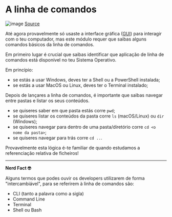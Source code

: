 # A linha de comandos

![image](https://user-images.githubusercontent.com/39055313/150638088-d8a274b6-bfd7-42d9-af66-30f687a64131.png)
[Source](https://www.google.com/url?sa=i&url=https%3A%2F%2Fwww.parallels.com%2Fblogs%2Fras%2Fmstsc-commands-alternatives%2F&psig=AOvVaw3M9t-1W0cwwSDKYmX9_7eg&ust=1642939927349000&source=images&cd=vfe&ved=0CAsQjRxqFwoTCIiDs6yqxfUCFQAAAAAdAAAAABBg)

Até agora provavelmente só usaste a interface gráfica ([GUI](https://pt.wikipedia.org/wiki/Interface_gr%C3%A1fica_do_utilizador)) para interagir com o teu computador, mas este módulo requer que saibas alguns comandos básicos da linha de comandos.

Em primeiro lugar é crucial que saibas identificar que aplicação de linha de comandos está disponível no teu Sistema Operativo. 

Em princípio:
- se estás a usar Windows, deves ter a Shell ou a PowerShell instalada;
- se estás a usar MacOS ou Linux, deves ter o Terminal instalado;

Depois de lançares a linha de comandos, é importante que saibas navegar entre pastas e listar os seus conteúdos.

- se quiseres saber em que pasta estás corre `pwd`;
- se quiseres listar os conteúdos da pasta corre `ls` (macOS/Linux) ou `dir` (Windows);
- se quiseres navegar para dentro de uma pasta/diretório corre `cd <o nome da pasta>`;
- se quiseres navegar para trás corre `cd ..`.

Provavelmente esta lógica é-te familiar de quando estudamos a referenciação relativa de ficheiros!

---------

**Nerd Fact 🤓** 

Alguns termos que podes ouvir os developers utilizarem de forma "intercambiável", para se referirem à linha de comandos são:
- CLI (tanto a palavra como a sigla)
- Command Line
- Terminal
- Shell ou Bash

